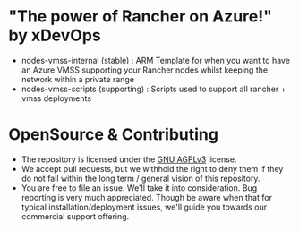 # "The power of Rancher on Azure!" by xDevOps

* nodes-vmss-internal (stable) : ARM Template for when you want to have an Azure VMSS supporting your Rancher nodes whilst keeping the network within a private range
* nodes-vmss-scripts (supporting) : Scripts used to support all rancher + vmss deployments

# OpenSource & Contributing
* The repository is licensed under the [GNU AGPLv3](http://choosealicense.com/licenses/agpl-3.0/) license.
* We accept pull requests, but we withhold the right to deny them if they do not fall within the long term / general vision of this repository.
* You are free to file an issue. We'll take it into consideration. Bug reporting is very much appreciated. Though be aware when that for typical installation/deployment issues, we'll guide you towards our commercial support offering.
